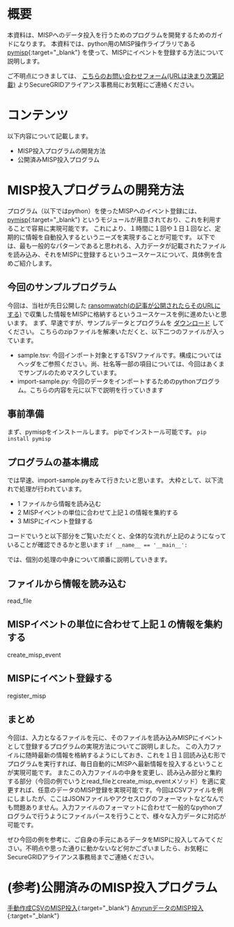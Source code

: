 # 概要

本資料は、MISPへのデータ投入を行うためのプログラムを開発するためのガイドになります。
本資料では、python用のMISP操作ライブラリである
[pymisp](https://github.com/MISP/PyMISP){:target="_blank"}
を使って、MISPにイベントを登録する方法について説明します。

ご不明点につきましては、
[こちらのお問い合わせフォーム(URLは決まり次第記載)](http://hogehoge)
よりSecureGRIDアライアンス事務局にお気軽にご連絡ください。


# コンテンツ

以下内容について記載します。
* MISP投入プログラムの開発方法
* 公開済みMISP投入プログラム


# MISP投入プログラムの開発方法

プログラム（以下ではpython）を使ったMISPへのイベント登録には、
[pymisp](https://github.com/MISP/PyMISP){:target="_blank"}
というモジュールが用意されており、これを利用することで容易に実現可能です。
これにより、１時間に１回や１日１回など、定期的に情報を自動投入するというニーズを実現することが可能です。
以下では、最も一般的なパターンであると思われる、入力データが記載されたファイルを読み込み、それをMISPに登録するというユースケースについて、具体例を含めご紹介します。


## 今回のサンプルプログラム

今回は、当社が先日公開した
[ransomwatch(の記事が公開されたらそのURLにする)](https://www.lac.co.jp/lacwatch)
で収集した情報をMISPに格納するというユースケースを例に進めたいと思います。
まず、早速ですが、サンプルデータとプログラムを
[ダウンロード](../sample/misp-import-sample.zip)
してください。
こちらのzipファイルを解凍いただくと、以下二つのファイルが入っています。
* sample.tsv: 今回インポート対象とするTSVファイルです。構成についてはヘッダをご参照ください。尚、社名等一部の項目については、今回はあくまでサンプルのためマスクしています。
* import-sample.py: 今回のデータをインポートするためのpythonプログラム。こちらの内容を元に以下で説明を行っていきます


## 事前準備

まず、pymispをインストールします。
pipでインストール可能です。
`pip install pymisp`


## プログラムの基本構成

では早速、import-sample.pyをみて行きたいと思います。
大枠として、以下流れで処理が行われています。

* 1 ファイルから情報を読み込む
* 2 MISPイベントの単位に合わせて上記１の情報を集約する
* 3 MISPにイベント登録する

コードでいうと以下部分をご覧いただくと、全体的な流れが上記のようになっていることが確認できるかと思います
`
if __name__ == '__main__':
`

では、個別の処理の中身について順番に説明していきます。


## ファイルから情報を読み込む

read_file

## MISPイベントの単位に合わせて上記１の情報を集約する

create_misp_event

## MISPにイベント登録する

register_misp


## まとめ

今回は、入力となるファイルを元に、そのファイルを読み込みMISPにイベントとして登録するプログラムの実現方法についてご説明しました。
この入力ファイルに随時最新の情報を格納するようにしておき、これを１日１回読み込む形でプログラムを実行すれば、毎日自動的にMISPへ最新情報を投入するということが実現可能です。
またこの入力ファイルの中身を変更し、読み込み部分と集約する部分（今回の例でいうとread_fileとcreate_misp_eventメソッド）を適に変更すれば、任意のデータのMISP登録を実現可能です。今回はCSVファイルを例にしましたが、ここはJSONファイルやアクセスログのフォーマットなどなんでも問題ありません。入力ファイルのフォーマットに合わせて一般的なpythonプログラムで行うようにファイルパースを行うことで、様々な入力データに対応が可能です。

ぜひ今回の例を参考に、ご自身の手元にあるデータをMISPに投入してみてください。不明点や思った通りに動かないなど何かございましたら、お気軽にSecureGRIDアライアンス事務局までご連絡ください。

# (参考)公開済みのMISP投入プログラム
[手動作成CSVのMISP投入](https://github.com/LAC-Japan/MISP-CSVImport){:target="_blank"}
[AnyrunデータのMISP投入](https://github.com/LAC-Japan/anyrun_to_misp){:target="_blank"}
